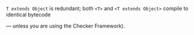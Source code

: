 `T extends Object` is redundant; both `<T>` and `<T extends Object>` compile to
identical bytecode

— unless you are using the Checker Framework).
